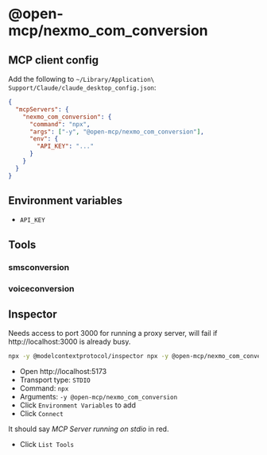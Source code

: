 # @open-mcp/nexmo_com_conversion

## MCP client config

Add the following to `~/Library/Application\ Support/Claude/claude_desktop_config.json`:

```json
{
  "mcpServers": {
    "nexmo_com_conversion": {
      "command": "npx",
      "args": ["-y", "@open-mcp/nexmo_com_conversion"],
      "env": {
        "API_KEY": "..."
      }
    }
  }
}
```

## Environment variables

- `API_KEY`

## Tools

### smsconversion

### voiceconversion

## Inspector

Needs access to port 3000 for running a proxy server, will fail if http://localhost:3000 is already busy.

```bash
npx -y @modelcontextprotocol/inspector npx -y @open-mcp/nexmo_com_conversion
```

- Open http://localhost:5173
- Transport type: `STDIO`
- Command: `npx`
- Arguments: `-y @open-mcp/nexmo_com_conversion`
- Click `Environment Variables` to add
- Click `Connect`

It should say _MCP Server running on stdio_ in red.

- Click `List Tools`

